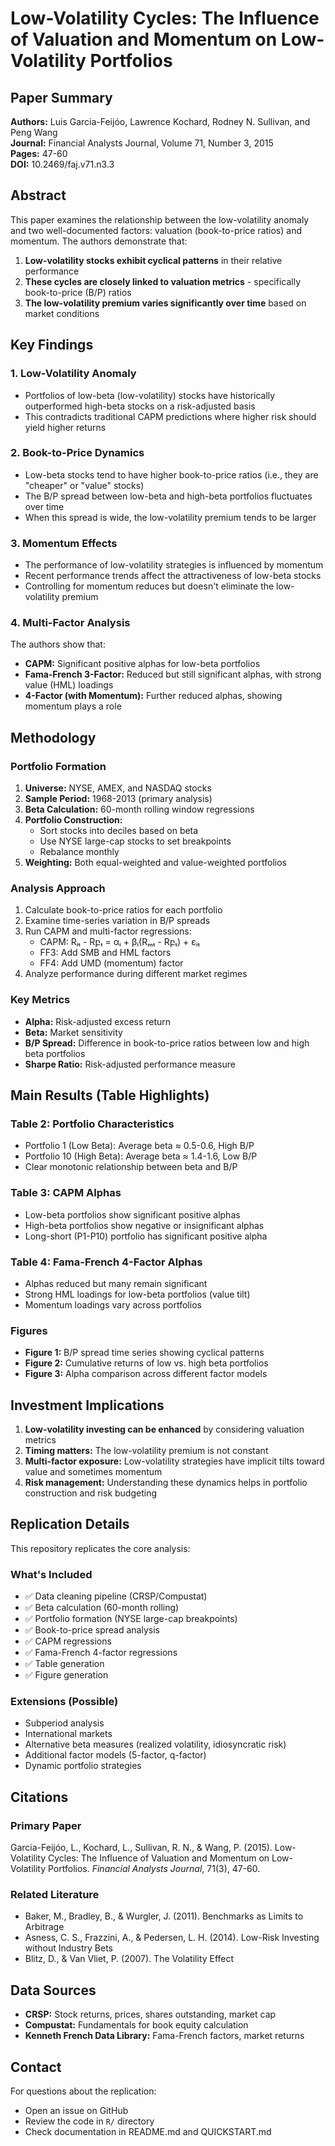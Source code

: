 # Low-Volatility Cycles: The Influence of Valuation and Momentum on Low-Volatility Portfolios

## Paper Summary

**Authors:** Luis Garcia-Feijóo, Lawrence Kochard, Rodney N. Sullivan, and Peng Wang  
**Journal:** Financial Analysts Journal, Volume 71, Number 3, 2015  
**Pages:** 47-60  
**DOI:** 10.2469/faj.v71.n3.3

## Abstract

This paper examines the relationship between the low-volatility anomaly and two well-documented factors: valuation (book-to-price ratios) and momentum. The authors demonstrate that:

1. **Low-volatility stocks exhibit cyclical patterns** in their relative performance
2. **These cycles are closely linked to valuation metrics** - specifically book-to-price (B/P) ratios
3. **The low-volatility premium varies significantly over time** based on market conditions

## Key Findings

### 1. Low-Volatility Anomaly
- Portfolios of low-beta (low-volatility) stocks have historically outperformed high-beta stocks on a risk-adjusted basis
- This contradicts traditional CAPM predictions where higher risk should yield higher returns

### 2. Book-to-Price Dynamics
- Low-beta stocks tend to have higher book-to-price ratios (i.e., they are "cheaper" or "value" stocks)
- The B/P spread between low-beta and high-beta portfolios fluctuates over time
- When this spread is wide, the low-volatility premium tends to be larger

### 3. Momentum Effects
- The performance of low-volatility strategies is influenced by momentum
- Recent performance trends affect the attractiveness of low-beta stocks
- Controlling for momentum reduces but doesn't eliminate the low-volatility premium

### 4. Multi-Factor Analysis
The authors show that:
- **CAPM:** Significant positive alphas for low-beta portfolios
- **Fama-French 3-Factor:** Reduced but still significant alphas, with strong value (HML) loadings
- **4-Factor (with Momentum):** Further reduced alphas, showing momentum plays a role

## Methodology

### Portfolio Formation
1. **Universe:** NYSE, AMEX, and NASDAQ stocks
2. **Sample Period:** 1968-2013 (primary analysis)
3. **Beta Calculation:** 60-month rolling window regressions
4. **Portfolio Construction:** 
   - Sort stocks into deciles based on beta
   - Use NYSE large-cap stocks to set breakpoints
   - Rebalance monthly
5. **Weighting:** Both equal-weighted and value-weighted portfolios

### Analysis Approach
1. Calculate book-to-price ratios for each portfolio
2. Examine time-series variation in B/P spreads
3. Run CAPM and multi-factor regressions:
   - CAPM: Rᵢₜ - Rբₜ = αᵢ + βᵢ(Rₘₜ - Rբₜ) + εᵢₜ
   - FF3: Add SMB and HML factors
   - FF4: Add UMD (momentum) factor
4. Analyze performance during different market regimes

### Key Metrics
- **Alpha:** Risk-adjusted excess return
- **Beta:** Market sensitivity
- **B/P Spread:** Difference in book-to-price ratios between low and high beta portfolios
- **Sharpe Ratio:** Risk-adjusted performance measure

## Main Results (Table Highlights)

### Table 2: Portfolio Characteristics
- Portfolio 1 (Low Beta): Average beta ≈ 0.5-0.6, High B/P
- Portfolio 10 (High Beta): Average beta ≈ 1.4-1.6, Low B/P
- Clear monotonic relationship between beta and B/P

### Table 3: CAPM Alphas
- Low-beta portfolios show significant positive alphas
- High-beta portfolios show negative or insignificant alphas
- Long-short (P1-P10) portfolio has significant positive alpha

### Table 4: Fama-French 4-Factor Alphas
- Alphas reduced but many remain significant
- Strong HML loadings for low-beta portfolios (value tilt)
- Momentum loadings vary across portfolios

### Figures
- **Figure 1:** B/P spread time series showing cyclical patterns
- **Figure 2:** Cumulative returns of low vs. high beta portfolios
- **Figure 3:** Alpha comparison across different factor models

## Investment Implications

1. **Low-volatility investing can be enhanced** by considering valuation metrics
2. **Timing matters:** The low-volatility premium is not constant
3. **Multi-factor exposure:** Low-volatility strategies have implicit tilts toward value and sometimes momentum
4. **Risk management:** Understanding these dynamics helps in portfolio construction and risk budgeting

## Replication Details

This repository replicates the core analysis:

### What's Included
- ✅ Data cleaning pipeline (CRSP/Compustat)
- ✅ Beta calculation (60-month rolling)
- ✅ Portfolio formation (NYSE large-cap breakpoints)
- ✅ Book-to-price spread analysis
- ✅ CAPM regressions
- ✅ Fama-French 4-factor regressions
- ✅ Table generation
- ✅ Figure generation

### Extensions (Possible)
- Subperiod analysis
- International markets
- Alternative beta measures (realized volatility, idiosyncratic risk)
- Additional factor models (5-factor, q-factor)
- Dynamic portfolio strategies

## Citations

### Primary Paper
Garcia-Feijóo, L., Kochard, L., Sullivan, R. N., & Wang, P. (2015). Low-Volatility Cycles: The Influence of Valuation and Momentum on Low-Volatility Portfolios. *Financial Analysts Journal*, 71(3), 47-60.

### Related Literature
- Baker, M., Bradley, B., & Wurgler, J. (2011). Benchmarks as Limits to Arbitrage
- Asness, C. S., Frazzini, A., & Pedersen, L. H. (2014). Low-Risk Investing without Industry Bets
- Blitz, D., & Van Vliet, P. (2007). The Volatility Effect

## Data Sources

- **CRSP:** Stock returns, prices, shares outstanding, market cap
- **Compustat:** Fundamentals for book equity calculation
- **Kenneth French Data Library:** Fama-French factors, market returns

## Contact

For questions about the replication:
- Open an issue on GitHub
- Review the code in `R/` directory
- Check documentation in README.md and QUICKSTART.md
